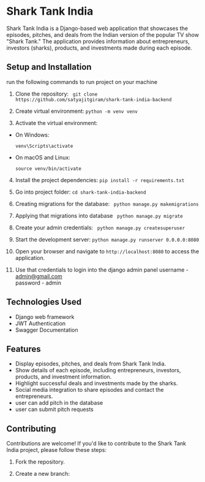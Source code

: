 
# Shark Tank India
Shark Tank India is a Django-based web application that showcases the episodes, pitches, and deals from the Indian version of the popular TV show "Shark Tank." The application provides information about entrepreneurs, investors (sharks), products, and investments made during each episode.

## Setup and Installation
run the following commands to run project on your machine

1. Clone the repository:
``` git clone https://github.com/satyajitgiram/shark-tank-india-backend```

2. Create virtual environment:
```python -m venv venv```

3. Activate the virtual environment:

- On Windows:

  ```
  venv\Scripts\activate
  ```

- On macOS and Linux:

  ```
  source venv/bin/activate
  ```

4. Install the project dependencies:
```pip install -r requirements.txt```

5. Go into project folder:
```cd shark-tank-india-backend ```

6. Creating migrations for the database:
``` python manage.py makemigrations```

7. Applying that migrations into database
``` python manage.py migrate```

8. Create your admin credentials:
``` python manage.py createsuperuser```

9. Start the development server:
``` python manage.py runserver 0.0.0.0:8080 ```

9. Open your browser and navigate to `http://localhost:8080` to access the application.

10. Use that credentials to login into the django admin panel
username - admin@gmail.com   
password - admin

## Technologies Used

- Django web framework
- JWT Authentication
- Swagger Documentation

## Features

- Display episodes, pitches, and deals from Shark Tank India.
- Show details of each episode, including entrepreneurs, investors, products, and investment information.
- Highlight successful deals and investments made by the sharks.
- Social media integration to share episodes and contact the entrepreneurs.
- user can add pitch in the database
- user can submit pitch requests

## Contributing

Contributions are welcome! If you'd like to contribute to the Shark Tank India project, please follow these steps:

1. Fork the repository.

2. Create a new branch:
